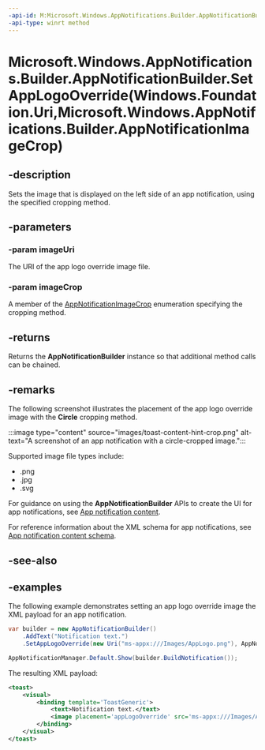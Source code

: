 ```yaml
---
-api-id: M:Microsoft.Windows.AppNotifications.Builder.AppNotificationBuilder.SetAppLogoOverride(Windows.Foundation.Uri,Microsoft.Windows.AppNotifications.Builder.AppNotificationImageCrop)
-api-type: winrt method
---
```


# Microsoft.Windows.AppNotifications.Builder.AppNotificationBuilder.SetAppLogoOverride(Windows.Foundation.Uri,Microsoft.Windows.AppNotifications.Builder.AppNotificationImageCrop)

<!--
public Microsoft.Windows.AppNotifications.Builder.AppNotificationBuilder SetAppLogoOverride (System.Uri imageUri, Microsoft.Windows.AppNotifications.Builder.AppNotificationImageCrop imageCrop);
-->


## -description

Sets the image that is displayed on the left side of an app notification, using the specified cropping method.

## -parameters

### -param imageUri

The URI of the app logo override image file.

### -param imageCrop

A member of the [AppNotificationImageCrop](xref:Microsoft.Windows.AppNotifications.Builder.AppNotificationImageCrop) enumeration specifying the cropping method.

## -returns

Returns the **AppNotificationBuilder** instance so that additional method calls can be chained.

## -remarks

The following screenshot illustrates the placement of the app logo override image with the **Circle** cropping method.

:::image type="content" source="images/toast-content-hint-crop.png" alt-text="A screenshot of an app notification with a circle-cropped image.":::

Supported image file types include:

- .png
- .jpg
- .svg

For guidance on using the **AppNotificationBuilder** APIs to create the UI for app notifications, see [App notification content](/windows/apps/design/shell/tiles-and-notifications/adaptive-interactive-toasts).

For reference information about the XML schema for app notifications, see [App notification content schema](/windows/apps/design/shell/tiles-and-notifications/toast-schema).

## -see-also

## -examples

The following example demonstrates setting an app logo override image the XML payload for an app notification. 

```csharp
var builder = new AppNotificationBuilder()
    .AddText("Notification text.")
    .SetAppLogoOverride(new Uri("ms-appx:///Images/AppLogo.png"), AppNotificationImageCrop.Circle);

AppNotificationManager.Default.Show(builder.BuildNotification());
```

The resulting XML payload:

```xml
<toast>
    <visual>
        <binding template='ToastGeneric'>
            <text>Notification text.</text>
            <image placement='appLogoOverride' src='ms-appx:///Images/AppLogo.png' hint-crop='circle'/>
        </binding>
    </visual>
</toast>
``` 
